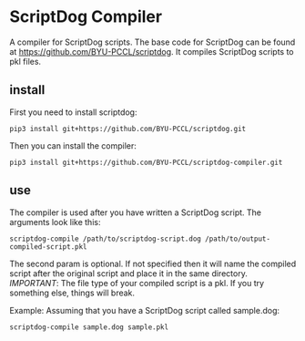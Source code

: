 # ScriptDog Compiler

A compiler for ScriptDog scripts. The base code for ScriptDog can be found at https://github.com/BYU-PCCL/scriptdog. It compiles ScriptDog scripts to pkl files.

## install
First you need to install scriptdog:
```
pip3 install git+https://github.com/BYU-PCCL/scriptdog.git
```

Then you can install the compiler:
```
pip3 install git+https://github.com/BYU-PCCL/scriptdog-compiler.git
```
## use

The compiler is used after you have written a ScriptDog script. The arguments look like this:
```
scriptdog-compile /path/to/scriptdog-script.dog /path/to/output-compiled-script.pkl
```
The second param is optional. If not specified then it will name the compiled script after the original script and place it in the same directory. _IMPORTANT_: The file type of your compiled script is a pkl. If you try something else, things will break.

Example: Assuming that you have a ScriptDog script called sample.dog:
```
scriptdog-compile sample.dog sample.pkl
```
